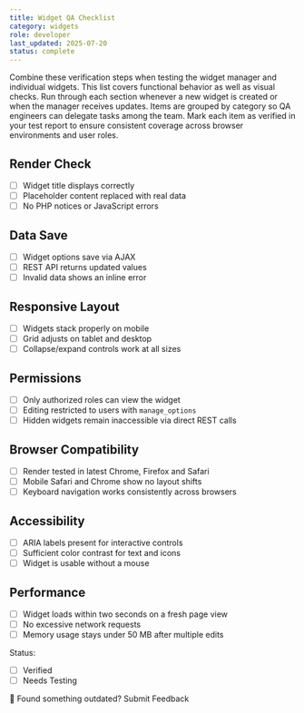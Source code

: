 ```yaml
---
title: Widget QA Checklist
category: widgets
role: developer
last_updated: 2025-07-20
status: complete
---
```


Combine these verification steps when testing the widget manager and individual widgets.
This list covers functional behavior as well as visual checks. Run through each section whenever a new widget is created or when the manager receives updates. Items are grouped by category so QA engineers can delegate tasks among the team. Mark each item as verified in your test report to ensure consistent coverage across browser environments and user roles.

## Render Check
- [ ] Widget title displays correctly
- [ ] Placeholder content replaced with real data
- [ ] No PHP notices or JavaScript errors

## Data Save
- [ ] Widget options save via AJAX
- [ ] REST API returns updated values
- [ ] Invalid data shows an inline error

## Responsive Layout
- [ ] Widgets stack properly on mobile
- [ ] Grid adjusts on tablet and desktop
- [ ] Collapse/expand controls work at all sizes

## Permissions
- [ ] Only authorized roles can view the widget
- [ ] Editing restricted to users with `manage_options`
- [ ] Hidden widgets remain inaccessible via direct REST calls

## Browser Compatibility
- [ ] Render tested in latest Chrome, Firefox and Safari
- [ ] Mobile Safari and Chrome show no layout shifts
- [ ] Keyboard navigation works consistently across browsers

## Accessibility
- [ ] ARIA labels present for interactive controls
- [ ] Sufficient color contrast for text and icons
- [ ] Widget is usable without a mouse

## Performance
- [ ] Widget loads within two seconds on a fresh page view
- [ ] No excessive network requests
- [ ] Memory usage stays under 50 MB after multiple edits

Status:
- [ ] Verified
- [ ] Needs Testing

💬 Found something outdated? Submit Feedback
